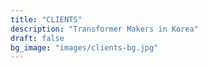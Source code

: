 ```yaml
---
title: "CLIENTS"
description: "Transformer Makers in Korea"
draft: false
bg_image: "images/clients-bg.jpg"
---
```

